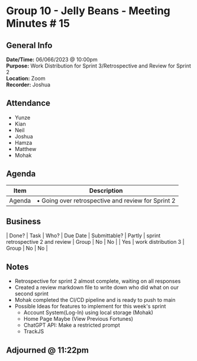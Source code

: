 # Group 10 - Jelly Beans - Meeting Minutes # 15
## General Info
**Date/Time:** 06/066/2023 @ 10:00pm <br>
**Purpose:** Work Distribution for Sprint 3/Retrospective and Review for Sprint 2 <br>
**Location:** Zoom<br>
**Recorder:** Joshua <br>

## Attendance

- Yunze
- Kian
- Neil
- Joshua
- Hamza
- Matthew
- Mohak

## Agenda
Item | Description
---- | ----
Agenda |• Going over retrospective and review for Sprint 2 
## Business
| Done? | Task | Who? | Due Date | Submittable?
| Partly | sprint retrospective 2 and review | Group | No | No |
| Yes | work distribution 3 | Group | No | No |

## Notes

- Retrospective for sprint 2 almost complete, waiting on all responses
- Created a review markdown file to write down who did what on our second sprint
- Mohak completed the CI/CD pipeline and is ready to push to main
- Possible Ideas for features to implement for this week's sprint
  - Account System(Log-In) using local storage (Mohak)
  - Home Page Maybe (View Previous Fortunes)
  - ChatGPT API: Make a restricted prompt
  - TrackJS

  

## Adjourned @ 11:22pm